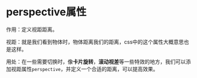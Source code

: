 # perspective属性

作用：定义视距距离。

视距：就是我们看到物体时，物体距离我们的距离，css中的这个属性大概意思也是这样。



用处：在一些需要切换时，像**卡片旋转**，**滚动视差**等一些特效的地方，我们可以添加视距属性`perspective`，并定义一个合适的距离，可以提高效果。